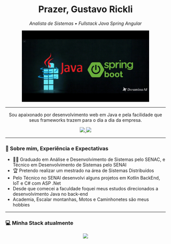 <h1 align="center">Prazer, Gustavo Rickli</h1>

<p align="center">
  <em>Analista de Sistemas • Fullstack Java Spring Angular</em>
</p>


<p align="center">
  <img src="https://github.com/gustaf-rickli/gustaf-rickli/blob/main/jGif.gif" width="400px" alt="commit gif looping" />
</p>

---

<p align="center">
 Sou apaixonado por desenvolvimento web em Java e pela facilidade que seus frameworks trazem para o dia a dia da empresa.
</p>

<p align="center">
  <a href="https://www.linkedin.com/in/gustavo-rickli/">
    <img src="https://img.shields.io/badge/-LinkedIn-00AB33?style=flat-square&logo=Linkedin&logoColor=white">
  </a>
  <a href="mailto:gustavorickli.contato@gmail.com">
    <img src="https://img.shields.io/badge/-contato@fernandakipper.com-00AB33?style=flat-square&logo=Gmail&logoColor=white">
  </a>
</p>

---

### 🧠 Sobre mim, Experiência e Expectativas

- 🧑‍🏫 Graduado em Análise e Desenvolvimento de Sistemas pelo SENAC, e Técnico em Desenvolvimento de Sistemas pelo SENAI
- 🏆 Pretendo realizar um mestrado na área de Sistemas Distribuídos
- Pelo Técnico no SENAI
desenvolvi alguns projetos em Kotlin BackEnd, IoT e C# com ASP .Net
- Desde que comecei a faculdade foquei meus estudos direcionados a desenvolvimento Java no back-end
- Academia, Escalar montanhas, Motos e Caminhonetes são meus hobbies

---

### 💻 Minha Stack atualmente

<p align="center">
  <img width="41%" src="https://github-readme-stats.vercel.app/api/top-langs/?username=gustaf-rickli&layout=compact&hide_border=true&title_color=00ff99&text_color=ffffff&bg_color=0d1117" />
</p>

